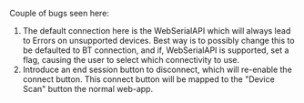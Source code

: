Couple of bugs seen here:
  1) The default connection here is the WebSerialAPI which will always lead to Errors on unsupported devices. Best way is to possibly change this to be defaulted to BT connection, and if, WebSerialAPI is supported, set a flag, causing the user to select which connectivity to use.
  2) Introduce an end session button to disconnect, which will re-enable the connect button. This connect button will be mapped to the "Device Scan" button the normal web-app.  
